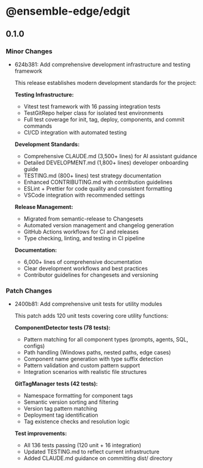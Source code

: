 # @ensemble-edge/edgit

## 0.1.0

### Minor Changes

- 624b381: Add comprehensive development infrastructure and testing framework

  This release establishes modern development standards for the project:

  **Testing Infrastructure:**
  - Vitest test framework with 16 passing integration tests
  - TestGitRepo helper class for isolated test environments
  - Full test coverage for init, tag, deploy, components, and commit commands
  - CI/CD integration with automated testing

  **Development Standards:**
  - Comprehensive CLAUDE.md (3,500+ lines) for AI assistant guidance
  - Detailed DEVELOPMENT.md (1,800+ lines) developer onboarding guide
  - TESTING.md (800+ lines) test strategy documentation
  - Enhanced CONTRIBUTING.md with contribution guidelines
  - ESLint + Prettier for code quality and consistent formatting
  - VSCode integration with recommended settings

  **Release Management:**
  - Migrated from semantic-release to Changesets
  - Automated version management and changelog generation
  - GitHub Actions workflows for CI and releases
  - Type checking, linting, and testing in CI pipeline

  **Documentation:**
  - 6,000+ lines of comprehensive documentation
  - Clear development workflows and best practices
  - Contributor guidelines for changesets and versioning

### Patch Changes

- 2400b81: Add comprehensive unit tests for utility modules

  This patch adds 120 unit tests covering core utility functions:

  **ComponentDetector tests (78 tests):**
  - Pattern matching for all component types (prompts, agents, SQL, configs)
  - Path handling (Windows paths, nested paths, edge cases)
  - Component name generation with type suffix detection
  - Pattern validation and custom pattern support
  - Integration scenarios with realistic file structures

  **GitTagManager tests (42 tests):**
  - Namespace formatting for component tags
  - Semantic version sorting and filtering
  - Version tag pattern matching
  - Deployment tag identification
  - Tag existence checks and resolution logic

  **Test improvements:**
  - All 136 tests passing (120 unit + 16 integration)
  - Updated TESTING.md to reflect current infrastructure
  - Added CLAUDE.md guidance on committing dist/ directory
